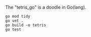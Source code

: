 The "tetris_go" is a doodle in Go(lang).

    go mod tidy
    go vet .
    go build -o tetris
    go test
